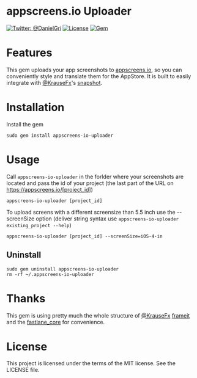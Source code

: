 appscreens.io Uploader
============

[![Twitter: @DanielGri](https://img.shields.io/badge/contact-@DanielGri-blue.svg?style=flat)](https://twitter.com/DanielGri)
[![License](http://img.shields.io/badge/license-MIT-green.svg?style=flat)](https://github.com/HazAT/appscreens-io-uploader/blob/master/LICENSE)
[![Gem](https://img.shields.io/gem/v/appscreens-io-uploader.svg?style=flat)](http://rubygems.org/gems/appscreens-io-uploader)


# Features

This gem uploads your app screenshots to [appscreens.io](https://appscreens.io), so you can conveniently style and translate them for the AppStore. It is built to easily integrate with [@KrauseFx](https://twitter.com/KrauseFx)'s [snapshot](https://github.com/fastlane/snapshot).

# Installation

Install the gem

    sudo gem install appscreens-io-uploader

# Usage

Call ```appscreens-io-uploader``` in the forlder where your screenshots are located and pass the id of your project (the last part of the URL on https://appscreens.io/[project_id])

    appscreens-io-uploader [project_id]

To upload screens with a different screensize than 5.5 inch use the --screenSize option (deliver string syntax use ```appscreens-io-uploader existing_project --help```)

    appscreens-io-uploader [project_id] --screenSize=iOS-4-in

## Uninstall

	sudo gem uninstall appscreens-io-uploader
	rm -rf ~/.appscreens-io-uploader

# Thanks
This gem is using pretty much the whole structure of [@KrauseFx](https://twitter.com/KrauseFx) [frameit](https://github.com/fastlane/frameit) and the [fastlane_core](https://github.com/fastlane/fastlane_core) for convenience.

# License
This project is licensed under the terms of the MIT license. See the LICENSE file.
